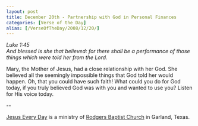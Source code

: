 ```yaml
---
layout: post
title: December 20th - Partnership with God in Personal Finances
categories: [Verse of the Day]
alias: [/VerseOfTheDay/2008/12/20/]
---
```


_Luke 1:45  
And blessed is she that believed: for there shall be a performance
of those things which were told her from the Lord._

Mary, the Mother of Jesus, had a close relationship with her God.
She believed all the seemingly impossible things that God told her
would happen. Oh, that you could have such faith! What could you do
for God today, if you truly believed God was with you and wanted to
use you? Listen for His voice today.

 --

<a href=http://jesuseveryday.net>Jesus Every Day</a> is a ministry of <a href=http://rodgersbaptist.net>Rodgers Baptist Church</a> in Garland, Texas.
